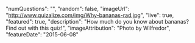 "numQuestions": "",
"random": false,
"imageUrl": "http://www.quizalize.com/img/Why-bananas-rad.jpg",
"live": true,
"featured": true,
"description": "How much do you know about bananas? Find out with this quiz!",
"imageAttribution": "Photo by Wilfredor",
"featureDate": "2015-06-08"
